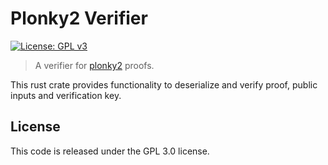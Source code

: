 # Plonky2 Verifier

[![License: GPL v3](https://img.shields.io/badge/License-GPLv3-blue.svg)](https://www.gnu.org/licenses/gpl-3.0)

> A verifier for [plonky2](https://github.com/0xPolygonZero/plonky2/) proofs.

This rust crate provides functionality to deserialize and verify proof, public inputs and verification key. 

## License

This code is released under the GPL 3.0 license.